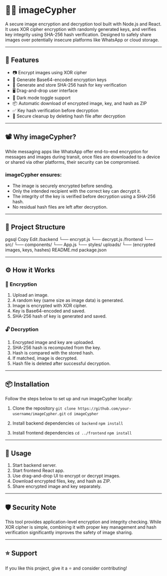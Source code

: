 # 📸🔐 imageCypher

A secure image encryption and decryption tool built with Node.js and React. It uses XOR cipher encryption with randomly generated keys, and verifies key integrity using SHA-256 hash verification. Designed to safely share images over potentially insecure platforms like WhatsApp or cloud storage.

---

## 📌 Features

- 📷 Encrypt images using XOR cipher  
- 🔑 Generate Base64-encoded encryption keys  
- 📝 Generate and store SHA-256 hash for key verification  
- 🖥️ Drag-and-drop user interface  
- 🌙 Dark mode toggle support  
- 📦 Automatic download of encrypted image, key, and hash as ZIP  
- ✅ Key hash verification before decryption  
- 🧹 Secure cleanup by deleting hash file after decryption  

---

## 📽️ Why imageCypher?

While messaging apps like WhatsApp offer end-to-end encryption for messages and images during transit, once files are downloaded to a device or shared via other platforms, their security can be compromised.

### imageCypher ensures:

- The image is securely encrypted before sending.  
- Only the intended recipient with the correct key can decrypt it.  
- The integrity of the key is verified before decryption using a SHA-256 hash.  
- No residual hash files are left after decryption.  

---

## 📂 Project Structure

pgsql Copy Edit /backend └── encrypt.js └── decrypt.js /frontend └── src/ └── components/ └── App.js └── styles/ uploads/ └── (encrypted images, keys, hashes) README.md package.json


---

## ⚙️ How it Works

### 🔐 Encryption

1. Upload an image.  
2. A random key (same size as image data) is generated.  
3. Image is encrypted with XOR cipher.  
4. Key is Base64-encoded and saved.  
5. SHA-256 hash of key is generated and saved.  

### 🔓 Decryption

1. Encrypted image and key are uploaded.  
2. SHA-256 hash is recomputed from the key.  
3. Hash is compared with the stored hash.  
4. If matched, image is decrypted.  
5. Hash file is deleted after successful decryption.  

---

## 📦 Installation

Follow the steps below to set up and run imageCypher locally:

1. Clone the repository
   `git clone https://github.com/your-username/imageCypher.git`
   `cd imageCypher`

2. Install backend dependencies
   `cd backend`
   `npm install`
   
3. Install frontend dependencies
   `cd ../frontend`
   `npm install`

---

## 🚀 Usage

1. Start backend server.  
2. Start frontend React app.  
3. Use drag-and-drop UI to encrypt or decrypt images.  
4. Download encrypted files, key, and hash as ZIP.  
5. Share encrypted image and key separately.  

---

## 🛡️ Security Note

This tool provides application-level encryption and integrity checking. While XOR cipher is simple, combining it with proper key management and hash verification significantly improves the safety of image sharing.

---

## ⭐️ Support

If you like this project, give it a ⭐️ and consider contributing!

